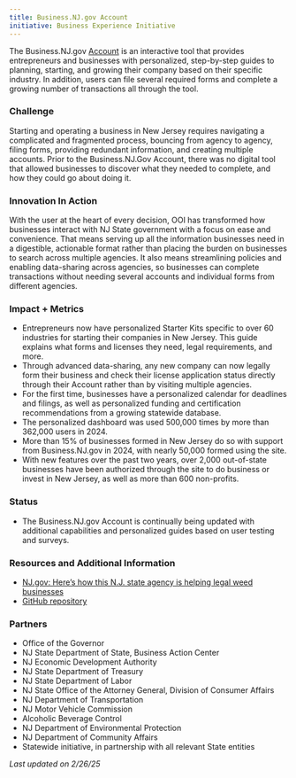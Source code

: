 ```yaml
---
title: Business.NJ.gov Account
initiative: Business Experience Initiative
---
```


The Business.NJ.gov [Account](https://navigator.business.nj.gov/) is an interactive tool that provides entrepreneurs and businesses with personalized, step-by-step guides to planning, starting, and growing their company based on their specific industry. In addition, users can file several required forms and complete a growing number of transactions all through the tool.

### Challenge

Starting and operating a business in New Jersey requires navigating a complicated and fragmented process, bouncing from agency to agency, filing forms, providing redundant information, and creating multiple accounts. Prior to the Business.NJ.Gov Account, there was no digital tool that allowed businesses to discover what they needed to complete, and how they could go about doing it.

### Innovation In Action

With the user at the heart of every decision, OOI has transformed how businesses interact with NJ State government with a focus on ease and convenience. That means serving up all the information businesses need in a digestible, actionable format rather than placing the burden on businesses to search across multiple agencies. It also means streamlining policies and enabling data-sharing across agencies, so businesses can complete transactions without needing several accounts and individual forms from different agencies.

### Impact \+ Metrics

* Entrepreneurs now have personalized Starter Kits specific to over 60 industries for starting their companies in New Jersey. This guide explains what forms and licenses they need, legal requirements, and more.  
* Through advanced data-sharing, any new company can now legally form their business and check their license application status directly through their Account rather than by visiting multiple agencies.  
* For the first time, businesses have a personalized calendar for deadlines and filings, as well as personalized funding and certification recommendations from a growing statewide database.  
* The personalized dashboard was used 500,000 times by more than 362,000 users in 2024\.  
* More than 15% of businesses formed in New Jersey do so with support from Business.NJ.gov in 2024, with nearly 50,000 formed using the site.   
* With new features over the past two years, over 2,000 out-of-state businesses have been authorized through the site to do business or invest in New Jersey, as well as more than 600 non-profits.

### Status

* The Business.NJ.gov Account is continually being updated with additional capabilities and personalized guides based on user testing and surveys.

### Resources and Additional Information

* [NJ.gov: Here’s how this N.J. state agency is helping legal weed businesses](https://www.nj.gov/governor/news/news/562022/approved/20220127a.shtml)  
* [GitHub repository](https://github.com/newjersey/navigator.business.nj.gov)

### Partners

* Office of the Governor  
* NJ State Department of State, Business Action Center  
* NJ Economic Development Authority  
* NJ State Department of Treasury  
* NJ State Department of Labor  
* NJ State Office of the Attorney General, Division of Consumer Affairs  
* NJ Department of Transportation  
* NJ Motor Vehicle Commission  
* Alcoholic Beverage Control  
* NJ Department of Environmental Protection  
* NJ Department of Community Affairs  
* Statewide initiative, in partnership with all relevant State entities

*Last updated on 2/26/25*
